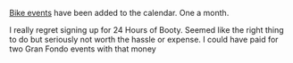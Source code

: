 [Bike events](../Cycling/Bike%20events.md) have been added to the calendar. One a month.

I really regret signing up for 24 Hours of Booty. Seemed like the right thing to do but seriously not worth the hassle or expense. I could have paid for two Gran Fondo events with that money
